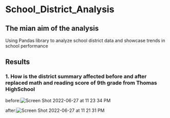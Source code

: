 # School_District_Analysis
## The mian aim of the analysis 
Using Pandas library to analyze school district data and showcase trends in school performance
## Results
### 1. How is the district summary affected before and after replaced math and reading score of 9th grade from Thomas HighSchool
before:![Screen Shot 2022-06-27 at 11 23 34 PM](https://user-images.githubusercontent.com/65901034/176085206-b3e5fb79-b47c-4046-be68-5ac69cad8fec.png)

after:![Screen Shot 2022-06-27 at 11 21 31 PM](https://user-images.githubusercontent.com/65901034/176085217-c24d1d1e-7c84-4a2d-a378-854fe64cf0b3.png)

